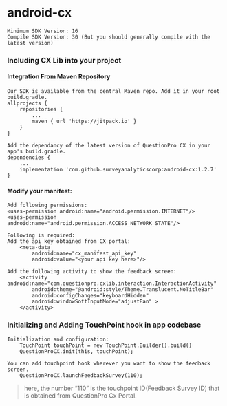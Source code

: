 # android-cx
	Minimum SDK Version: 16
	Compile SDK Version: 30 (But you should generally compile with the latest version)

### Including CX Lib into your project

#### Integration From Maven Repository
	Our SDK is available from the central Maven repo. Add it in your root build.gradle.
	allprojects {
		repositories {
			...
			maven { url 'https://jitpack.io' }
		}
	}

	Add the dependancy of the latest version of QuestionPro CX in your app's build.gradle.
	dependencies {
		...
		implementation 'com.github.surveyanalyticscorp:android-cx:1.2.7'
	}


#### Modify your manifest: 

	Add following permissions:
  	<uses-permission android:name="android.permission.INTERNET"/>
  	<uses-permission android:name="android.permission.ACCESS_NETWORK_STATE"/>

	Following is required:
	Add the api key obtained from CX portal:
		<meta-data 
			android:name="cx_manifest_api_key" 
			android:value="<your api key here>"/>

	Add the following activity to show the feedback screen:
		<activity android:name="com.questionpro.cxlib.interaction.InteractionActivity"
  	 		android:theme="@android:style/Theme.Translucent.NoTitleBar"
  	 		android:configChanges="keyboardHidden"
   			android:windowSoftInputMode="adjustPan" >
		</activity>

### Initializing and Adding TouchPoint hook in app codebase
	Initialization and configuration:
		TouchPoint touchPoint = new TouchPoint.Builder().build()
		QuestionProCX.init(this, touchPoint);
	
	You can add touchpoint hook wherever you want to show the feedback screen.
		QuestionProCX.launchFeedbackSurvey(110);
>here, the number “110” is the touchpoint ID(Feedback Survey ID) that is obtained from QuestionPro Cx Portal.



